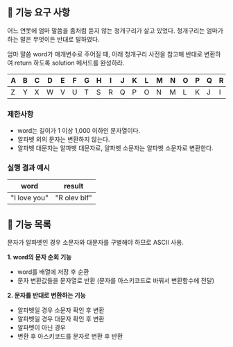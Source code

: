 ## 🚀 기능 요구 사항

어느 연못에 엄마 말씀을 좀처럼 듣지 않는 청개구리가 살고 있었다. 청개구리는 엄마가 하는 말은 무엇이든 반대로 말하였다.

엄마 말씀 word가 매개변수로 주어질 때, 아래 청개구리 사전을 참고해 반대로 변환하여 return 하도록 solution 메서드를 완성하라.

| A   | B   | C   | D   | E   | F   | G   | H   | I   | J   | K   | L   | M   | N   | O   | P   | Q   | R   | S   | T   | U   | V   | W   | X   | Y   | Z   |
| --- | --- | --- | --- | --- | --- | --- | --- | --- | --- | --- | --- | --- | --- | --- | --- | --- | --- | --- | --- | --- | --- | --- | --- | --- | --- |
| Z   | Y   | X   | W   | V   | U   | T   | S   | R   | Q   | P   | O   | N   | M   | L   | K   | J   | I   | H   | G   | F   | E   | D   | C   | B   | A   |

### 제한사항

- word는 길이가 1 이상 1,000 이하인 문자열이다.
- 알파벳 외의 문자는 변환하지 않는다.
- 알파벳 대문자는 알파벳 대문자로, 알파벳 소문자는 알파벳 소문자로 변환한다.

### 실행 결과 예시

| word         | result       |
| ------------ | ------------ |
| "I love you" | "R olev blf" |

## 📜 기능 목록

문자가 알파벳인 경우 소문자와 대문자를 구별해야 하므로 ASCII 사용.

**1. word의 문자 순회 기능**

- word를 배열에 저장 후 순환
- 문자 변환값들을 문자열로 반환 (문자를 아스키코드로 바꿔서 변환함수에 전달)

**2. 문자를 반대로 변환하는 기능**

- 알파벳일 경우 소문자 확인 후 변환
- 알파벳일 경우 대문자 확인 후 변환
- 알파벳이 아닌 경우
- 변환 후 아스키코드를 문자로 변환 후 반환
